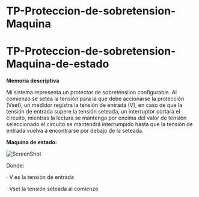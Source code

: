 # TP-Proteccion-de-sobretension-Maquina

# TP-Proteccion-de-sobretension-Maquina-de-estado
**Memoria descriptiva**

Mi sistema representa un protector de sobretensiion configurable. Al comienzo se setea la tensión para la que debe accionarse la protección (Vset), un medidor registra la tensión de entrada (V), en caso de que la tensión de entrada supere la tensión seteada, un interruptor cortará el circuito, mientras la lectura se mantenga por encima del valor de tensión seleccionado el circuito se mantendrá interrumpido hasta que la tensión de entrada vuelva a encontrarse por debajo de la seteada.



**Maquina de estado:**

![ScreenShot](https://www.iteramos.com/pregunta/53479/la-imagen-no-aparece-en-readmemd-en-githubhttps://github.com/AngelBraschi/TP-Proteccion-de-sobretencion-Maquina-de-estado/blob/master/imgur/Maquina%20de%20estado.png)


Donde:

·     V es la tensión de entrada

·     Vset la tensión seteada al comienzo

